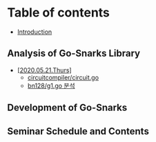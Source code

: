 # Table of contents

* [Introduction](README.md)

## Analysis of Go-Snarks Library <a id="undefined"></a>

* [\[2020.05.21.Thurs\]](undefined/go-zkp-snarks-api/README.md)
  * [circuitcompiler/circuit.go](undefined/go-zkp-snarks-api/untitled.md)
  * [bn128/g1.go 분석](undefined/go-zkp-snarks-api/untitled-1.md)

## Development of Go-Snarks <a id="undefined-1"></a>

## Seminar Schedule and Contents

